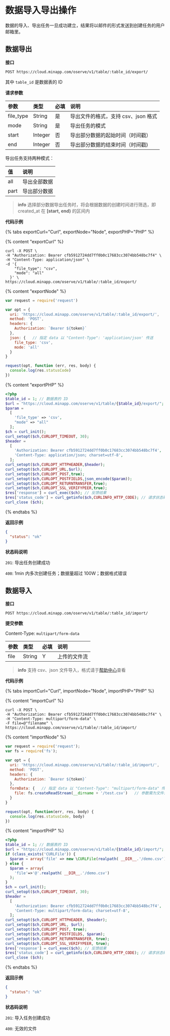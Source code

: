 # 数据导入导出操作

数据的导入、导出任务一旦成功建立，结果将以邮件的形式发送到创建任务的用户邮箱里。

## 数据导出

**接口**

`POST https://cloud.minapp.com/oserve/v1/table/:table_id/export/`

其中 `table_id` 是数据表的 ID

**请求参数**

|       参数     |       类型    | 必填  | 说明 |
| :------------ | :-----------  | :--- | :--- |
| file_type     | String        |  是  | 导出文件的格式，支持 csv、json 格式 |
| mode          | String        |  是  | 导出任务的模式 |
| start         | Integer       |  否  | 导出部分数据的起始时间（时间戳） |
| end           | Integer       |  否  | 导出部分数据的结束时间（时间戳)  |

导出任务支持两种模式：

|    值   |    说明      |
| :-----  | :---------  |
| all     |  导出全部数据 |
| part    |  导出部分数据 |

> **info**
> 选择部分数据导出任务时，将会根据数据的创建时间进行筛选，即 created_at 在 **[start, end)** 的区间内

**代码示例**

{% tabs exportCurl="Curl", exportNode="Node", exportPHP="PHP" %}

{% content "exportCurl" %}

```
curl -X POST \
-H "Authorization: Bearer cfb5912724dd7ff0b0c17683cc3074bb548bc7f4" \
-H "Content-Type: application/json" \
-d '{
    "file_type": "csv",
    "mode": "all"
  }' \
https://cloud.minapp.com/oserve/v1/table/:table_id/export/
```

{% content "exportNode" %}

```js
var request = require('request')

var opt = {
  uri: 'https://cloud.minapp.com/oserve/v1/table/:table_id/export/',
  method: 'POST',
  headers: {
    Authorization: `Bearer ${token}`
  },
  json: {   // 指定 data 以 "Content-Type": 'application/json' 传送
    file_type: 'csv',
    mode: 'all'
  }
}

request(opt, function (err, res, body) {
  console.log(res.statusCode)
})
```

{% content "exportPHP" %}

```php
<?php
$table_id = 1; // 数据表的 ID
$url = "https://cloud.minapp.com/oserve/v1/table/{$table_id}/export/";
$param =
  [
    'file_type' => 'csv',
    "mode" => "all"
  ];
$ch = curl_init();
curl_setopt($ch,CURLOPT_TIMEOUT, 30);
$header =
  [
    'Authorization: Bearer cfb5912724dd7ff0b0c17683cc3074bb548bc7f4',
    'Content-Type: application/json; charset=utf-8',
  ];
curl_setopt($ch,CURLOPT_HTTPHEADER,$header);
curl_setopt($ch,CURLOPT_URL,$url);
curl_setopt($ch,CURLOPT_POST,true);
curl_setopt($ch,CURLOPT_POSTFIELDS,json_encode($param));
curl_setopt($ch,CURLOPT_RETURNTRANSFER,true);
curl_setopt($ch,CURLOPT_SSL_VERIFYPEER,true);
$res['response'] = curl_exec($ch); // 反馈结果
$res['status_code'] = curl_getinfo($ch,CURLINFO_HTTP_CODE); // 请求状态码
curl_close ($ch);
```

{% endtabs %}

**返回示例**

```json
{
  "status": "ok"
}
```

**状态码说明**

`201`: 导出任务创建成功

`400`: 1min 内多次创建任务；数据量超过 100W；数据格式错误


## 数据导入

**接口**

`POST https://cloud.minapp.com/oserve/v1/table/:table_id/import/`

**提交参数**

Content-Type: `multipart/form-data`

| 参数           | 类型   | 必填 | 说明 |
| :------------ | :----- | :-- | :-- |
| file          | String | Y   | 上传的文件流 |

>**info**
>支持 csv、json 文件导入，格式请于[帮助中心](http://support.minapp.com/hc/kb/article/1079263/?from=draft)查看

**代码示例**

{% tabs importCurl="Curl", importNode="Node", importPHP="PHP" %}

{% content "importCurl" %}

```
curl -X POST \
-H "Authorization: Bearer cfb5912724dd7ff0b0c17683cc3074bb548bc7f4" \
-H "Content-Type: multipart/form-data" \
-F file=@"filename" \
https://cloud.minapp.com/oserve/v1/table/:table_id/import/
```

{% content "importNode" %}

```js
var request = require('request');
var fs = require('fs');

var opt = {
  uri: 'https://cloud.minapp.com/oserve/v1/table/:table_id/import/',  
  method: 'POST',
  headers: {
    Authorization: `Bearer ${token}`
  },
  formData: {   // 指定 data 以 "Content-Type": "multipart/form-data" 传送
    file: fs.createReadStream(__dirname + '/test.csv')   // 参数需为文件流
  }
}

request(opt, function(err, res, body) {
  console.log(res.statusCode, body)
})
```

{% content "importPHP" %}

```php
<?php
$table_id = 1; // 数据表的 ID
$url = "https://cloud.minapp.com/oserve/v1/table/{$table_id}/import/";
if (class_exists('CURLFile')) {
  $param = array('file' => new \CURLFile(realpath( __DIR__.'/demo.csv'),'csv','demo.csv'));
} else {
  $param = array(
    'file'=>'@'.realpath( __DIR__.'/demo.csv')
  );
}
$ch = curl_init();
curl_setopt($ch,CURLOPT_TIMEOUT, 30);
$header =
  [
    'Authorization: Bearer cfb5912724dd7ff0b0c17683cc3074bb548bc7f4',
    'Content-Type: multipart/form-data; charset=utf-8',
  ];
curl_setopt($ch,CURLOPT_HTTPHEADER, $header);
curl_setopt($ch,CURLOPT_URL, $url);
curl_setopt($ch,CURLOPT_POST, true);
curl_setopt($ch,CURLOPT_POSTFIELDS, $param);
curl_setopt($ch,CURLOPT_RETURNTRANSFER, true);
curl_setopt($ch,CURLOPT_SSL_VERIFYPEER, true);
$res['response'] = curl_exec($ch); // 反馈结果
$res['status_code'] = curl_getinfo($ch,CURLINFO_HTTP_CODE); // 请求状态码
curl_close ($ch);

```

{% endtabs %}

**返回示例**

```json
{
  "status": "ok"
}
```

**状态码说明**

`201`: 导入任务创建成功

`400`: 无效的文件
